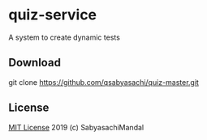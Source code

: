 # quiz-service
A system to create dynamic tests

## Download
git clone https://github.com/qsabyasachi/quiz-master.git
 
## License
[MIT License](https://github.com/qsabyasachi/quiz-master/blob/master/quiz/license/LICENSE) 2019 (c) SabyasachiMandal

